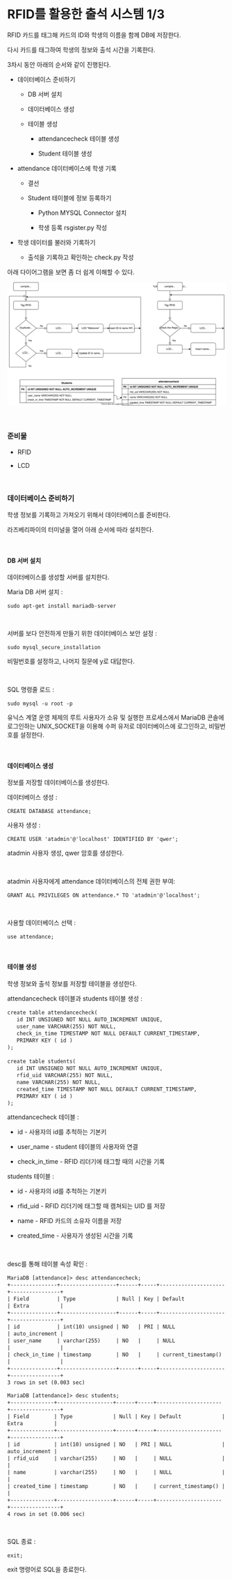 # RFID를 활용한 출석 시스템 1/3

RFID 카드를 태그해 카드의 ID와 학생의 이름을 함께 DB에 저장한다. 

다시 카드를 태그하여 학생의 정보와 출석 시간을 기록한다. 

3차시 동안 아래의 순서와 같이 진행된다. 

+ 데이터베이스 준비하기

   + DB 서버 설치 

   + 데이터베이스 생성

   + 테이블 생성

     + attendancecheck 테이블 생성

     + Student 테이블 생성

+ attendance 데이터베이스에 학생 기록

   + 결선

   + Student 테이블에 정보 등록하기

     + Python MYSQL Connector 설치

     + 학생 등록 rsgister.py 작성

+ 학생 데이터를 불러와 기록하기

     + 출석을 기록하고 확인하는 check.py 작성  

아래 다이어그램을 보면 좀 더 쉽게 이해할 수 있다. 

![block](Image/block.svg)

<br>

### 준비물

+ RFID

+ LCD

<br>

### 데이터베이스 준비하기

학생 정보를 기록하고 가져오기 위해서 데이터베이스를 준비한다. 

라즈베리파이의 터미널을 열어 아래 순서에 따라 설치한다. 

<br>

#### DB 서버 설치 

데이터베이스를 생성할 서버를 설치한다. 

Maria DB 서버 설치 :

```
sudo apt-get install mariadb-server
```

<br>

서버를 보다 안전하게 만들기 위한 데이터베이스 보안 설정 : 

```
sudo mysql_secure_installation
```

비밀번호를 설정하고, 나머지 질문에 y로 대답한다. 

<br>

SQL 명령줄 로드 : 

```
sudo mysql -u root -p
```

유닉스 계열 운영 체제의 루트 사용자가 소유 및 실행한 프로세스에서 MariaDB 콘솔에 로그인하는 UNIX_SOCKET을 이용해 수퍼 유저로 데이터베이스에 로그인하고, 비밀번호를 설정한다. 

<br>

#### 데이터베이스 생성

정보를 저장할 데이터베이스를 생성한다. 

데이터베이스 생성 : 

```
CREATE DATABASE attendance;
```

사용자 생성 :

```
CREATE USER 'atadmin'@'localhost' IDENTIFIED BY 'qwer';
```

atadmin 사용자 생성, qwer 암호를 생성한다. 

<br>

atadmin 사용자에게 attendance 데이터베이스의 전체 권한 부여:

```
GRANT ALL PRIVILEGES ON attendance.* TO 'atadmin'@'localhost';
```

<br>

사용할 데이터베이스 선택 :

```
use attendance;
```

<br>

#### 테이블 생성

학생 정보와 출석 정보를 저장할 테이블을 생성한다. 

attendancecheck 테이블과 students 테이블 생성 :

```
create table attendancecheck(
   id INT UNSIGNED NOT NULL AUTO_INCREMENT UNIQUE,
   user_name VARCHAR(255) NOT NULL,
   check_in_time TIMESTAMP NOT NULL DEFAULT CURRENT_TIMESTAMP,
   PRIMARY KEY ( id )
);

create table students(
   id INT UNSIGNED NOT NULL AUTO_INCREMENT UNIQUE,
   rfid_uid VARCHAR(255) NOT NULL,
   name VARCHAR(255) NOT NULL,
   created_time TIMESTAMP NOT NULL DEFAULT CURRENT_TIMESTAMP,
   PRIMARY KEY ( id )
);
```

attendancecheck 테이블 : 

+ id - 사용자의 id를 추척하는 기본키

+ user_name - student 테이블의 사용자와 연결

+ check_in_time - RFID 리더기에 태그할 때의 시간을 기록

students 테이블 : 

+ id - 사용자의 id를 추척하는 기본키

+ rfid_uid - RFID 리더기에 태그할 때 캠쳐되는 UID 를 저장

+ name - RFID 카드의 소유자 이름을 저장

+ created_time - 사용자가 생성된 시간을 기록

<br>

desc를 통해 테이블 속성 확인 : 

```
MariaDB [attendance]> desc attendancecheck;
+---------------+------------------+------+-----+---------------------+----------------+
| Field         | Type             | Null | Key | Default             | Extra          |
+---------------+------------------+------+-----+---------------------+----------------+
| id            | int(10) unsigned | NO   | PRI | NULL                | auto_increment |
| user_name     | varchar(255)     | NO   |     | NULL                |                |
| check_in_time | timestamp        | NO   |     | current_timestamp() |                |
+---------------+------------------+------+-----+---------------------+----------------+
3 rows in set (0.003 sec)
```

```
MariaDB [attendance]> desc students;
+--------------+------------------+------+-----+---------------------+----------------+
| Field        | Type             | Null | Key | Default             | Extra          |
+--------------+------------------+------+-----+---------------------+----------------+
| id           | int(10) unsigned | NO   | PRI | NULL                | auto_increment |
| rfid_uid     | varchar(255)     | NO   |     | NULL                |                |
| name         | varchar(255)     | NO   |     | NULL                |                |
| created_time | timestamp        | NO   |     | current_timestamp() |                |
+--------------+------------------+------+-----+---------------------+----------------+
4 rows in set (0.006 sec)
```

<br>

SQL 종료 : 

```
exit;
```

exit 명령어로 SQL을 종료한다. 